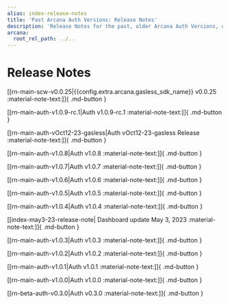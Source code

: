 ```yaml
---
alias: index-release-notes
title: 'Past Arcana Auth Versions: Release Notes'
description: 'Release Notes for the past, older Arcana Auth Versions, only for reference. Note these are not supported anymore.'
arcana:
  root_rel_path: ../..
---
```


# Release Notes

[[rn-main-scw-v0.0.25|{{config.extra.arcana.gasless_sdk_name}} v0.0.25 :material-note-text:]]{ .md-button }

[[rn-main-auth-v1.0.9-rc.1|Auth v1.0.9-rc.1 :material-note-text:]]{ .md-button }

[[rn-main-auth-vOct12-23-gasless|Auth vOct12-23-gasless Release :material-note-text:]]{ .md-button }

[[rn-main-auth-v1.0.8|Auth v1.0.8 :material-note-text:]]{ .md-button }

[[rn-main-auth-v1.0.7|Auth v1.0.7 :material-note-text:]]{ .md-button }

[[rn-main-auth-v1.0.6|Auth v1.0.6 :material-note-text:]]{ .md-button }

[[rn-main-auth-v1.0.5|Auth v1.0.5 :material-note-text:]]{ .md-button }

[[rn-main-auth-v1.0.4|Auth v1.0.4 :material-note-text:]]{ .md-button }

[[index-may3-23-release-note| Dashboard update May 3, 2023 :material-note-text:]]{ .md-button }

[[rn-main-auth-v1.0.3|Auth v1.0.3 :material-note-text:]]{ .md-button }

[[rn-main-auth-v1.0.2|Auth v1.0.2 :material-note-text:]]{ .md-button }

[[rn-main-auth-v1.0.1|Auth v1.0.1 :material-note-text:]]{ .md-button }

[[rn-main-auth-v1.0.0|Auth v1.0.0 :material-note-text:]]{ .md-button }

[[rn-beta-auth-v0.3.0|Auth v0.3.0 :material-note-text:]]{ .md-button }
